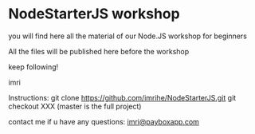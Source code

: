 NodeStarterJS workshop
======================

you will find here all the material of our Node.JS workshop for beginners

All the files will be published here before the workshop

keep following!

imri


Instructions:
git clone https://github.com/imrihe/NodeStarterJS.git
git checkout XXX  (master is the full project)

contact me if u have any questions: imri@payboxapp.com
